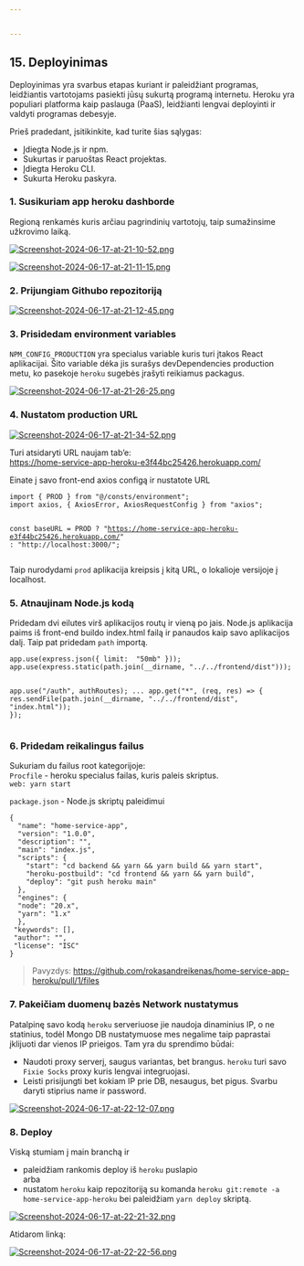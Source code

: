 ```yaml
---


---
```


<h2 id="deployinimas">15. Deployinimas</h2>
<p>Deployinimas yra svarbus etapas kuriant ir paleidžiant programas, leidžiantis vartotojams pasiekti jūsų sukurtą programą internetu. Heroku yra populiari platforma kaip paslauga (PaaS), leidžianti lengvai deployinti ir valdyti programas debesyje.</p>
<p>Prieš pradedant, įsitikinkite, kad turite šias sąlygas:</p>
<ul>
<li>Įdiegta Node.js ir npm.</li>
<li>Sukurtas ir paruoštas React projektas.</li>
<li>Įdiegta Heroku CLI.</li>
<li>Sukurta Heroku paskyra.</li>
</ul>
<h3 id="susikuriam-app-heroku-dashborde">1. Susikuriam app heroku dashborde</h3>
<p>Regioną renkamės kuris arčiau pagrindinių vartotojų, taip sumažinsime užkrovimo laiką.</p>
<p><a href="https://postimg.cc/JyXb1xRV"><img src="https://i.postimg.cc/Gp7zxgN2/Screenshot-2024-06-17-at-21-10-52.png" alt="Screenshot-2024-06-17-at-21-10-52.png"></a></p>
<p><a href="https://postimg.cc/BLG2tFv8"><img src="https://i.postimg.cc/V6JgGBQF/Screenshot-2024-06-17-at-21-11-15.png" alt="Screenshot-2024-06-17-at-21-11-15.png"></a></p>
<h3 id="prijungiam-githubo-repozitoriją">2. Prijungiam Githubo repozitoriją</h3>
<p><a href="https://postimg.cc/Th0nYpvw"><img src="https://i.postimg.cc/7Y8992Bg/Screenshot-2024-06-17-at-21-12-45.png" alt="Screenshot-2024-06-17-at-21-12-45.png"></a></p>
<h3 id="prisidedam-environment-variables">3. Prisidedam environment variables</h3>
<p><code>NPM_CONFIG_PRODUCTION</code> yra specialus variable kuris turi įtakos React aplikacijai. Šito variable dėka jis surašys devDependencies production metu, ko pasekoje <code>heroku</code> sugebės įrašyti reikiamus packagus.</p>
<p><a href="https://postimg.cc/5XL0yRQ3"><img src="https://i.postimg.cc/JzdB6w19/Screenshot-2024-06-17-at-21-26-25.png" alt="Screenshot-2024-06-17-at-21-26-25.png"></a></p>
<h3 id="nustatom-production-url">4. Nustatom production URL</h3>
<p><a href="https://postimg.cc/LJH7gqnb"><img src="https://i.postimg.cc/P5ZkcYhT/Screenshot-2024-06-17-at-21-34-52.png" alt="Screenshot-2024-06-17-at-21-34-52.png"></a></p>
<p>Turi atsidaryti URL naujam tab’e:<br>
<a href="https://home-service-app-heroku-e3f44bc25426.herokuapp.com/">https://home-service-app-heroku-e3f44bc25426.herokuapp.com/</a></p>
<p>Einate į savo front-end axios configą ir nustatote URL</p>
<pre><code>import { PROD } from "@/consts/environment";
import axios, { AxiosError, AxiosRequestConfig } from "axios";

const baseURL = PROD
? "https://home-service-app-heroku-e3f44bc25426.herokuapp.com/"
: "http://localhost:3000/";
</code></pre>
<p>Taip nurodydami <code>prod</code> aplikacija kreipsis į kitą URL, o lokalioje versijoje į localhost.</p>
<h3 id="atnaujinam-node.js-kodą">5. Atnaujinam Node.js kodą</h3>
<p>Pridedam dvi eilutes virš aplikacijos routų ir vieną po jais. Node.js aplikacija paims iš front-end buildo index.html failą ir panaudos kaip savo aplikacijos dalį. Taip pat pridedam <code>path</code> importą.</p>
<pre><code>app.use(express.json({ limit:  "50mb" }));
app.use(express.static(path.join(__dirname, "../../frontend/dist")));

app.use("/auth", authRoutes);
...
app.get("*", (req, res) =&gt; {
  res.sendFile(path.join(__dirname, "../../frontend/dist", "index.html"));
});
</code></pre>
<h3 id="pridedam-reikalingus-failus">6. Pridedam reikalingus failus</h3>
<p>Sukuriam du failus root kategorijoje:<br>
<code>Procfile</code> - heroku specialus failas, kuris paleis skriptus.<br>
<code>web: yarn start</code></p>
<p><code>package.json</code> - Node.js skriptų paleidimui</p>
<pre><code>{
  "name": "home-service-app",
  "version": "1.0.0",
  "description": "",
  "main": "index.js",
  "scripts": {
    "start": "cd backend &amp;&amp; yarn &amp;&amp; yarn build &amp;&amp; yarn start",
    "heroku-postbuild": "cd frontend &amp;&amp; yarn &amp;&amp; yarn build",
    "deploy": "git push heroku main"
  },
  "engines": {
  "node": "20.x",
  "yarn": "1.x"
  },
 "keywords": [],
 "author": "",
 "license": "ISC"
}
</code></pre>
<blockquote>
<p>Pavyzdys: <a href="https://github.com/rokasandreikenas/home-service-app-heroku/pull/1/files">https://github.com/rokasandreikenas/home-service-app-heroku/pull/1/files</a></p>
</blockquote>
<h3 id="pakeičiam-duomenų-bazės-network-nustatymus">7. Pakeičiam duomenų bazės Network nustatymus</h3>
<p>Patalpinę savo kodą <code>heroku</code> serveriuose jie naudoja dinaminius IP, o ne statinius, todėl Mongo DB nustatymuose mes negalime taip paprastai įklijuoti dar vienos IP prieigos. Tam yra du sprendimo būdai:</p>
<ul>
<li>Naudoti proxy serverį, saugus variantas, bet brangus. <code>heroku</code> turi savo <code>Fixie Socks</code> proxy kuris lengvai integruojasi.</li>
<li>Leisti prisijungti bet kokiam IP prie DB, nesaugus, bet pigus. Svarbu daryti stiprius name ir password.</li>
</ul>
<p><a href="https://postimg.cc/N2QTk2ZK"><img src="https://i.postimg.cc/C5qNYjNs/Screenshot-2024-06-17-at-22-12-07.png" alt="Screenshot-2024-06-17-at-22-12-07.png"></a></p>
<h3 id="deploy">8. Deploy</h3>
<p>Viską stumiam į main branchą ir</p>
<ul>
<li>paleidžiam rankomis deploy iš <code>heroku</code> puslapio<br>
arba</li>
<li>nustatom <code>heroku</code> kaip repozitoriją su komanda <code>heroku git:remote -a home-service-app-heroku</code> bei paleidžiam <code>yarn deploy</code> skriptą.</li>
</ul>
<p><a href="https://postimg.cc/MM9ZgcvM"><img src="https://i.postimg.cc/sxrBQ7zc/Screenshot-2024-06-17-at-22-21-32.png" alt="Screenshot-2024-06-17-at-22-21-32.png"></a></p>
<p>Atidarom linką:</p>
<p><a href="https://postimg.cc/YLj27pWX"><img src="https://i.postimg.cc/NFkK1Ffw/Screenshot-2024-06-17-at-22-22-56.png" alt="Screenshot-2024-06-17-at-22-22-56.png"></a></p>

